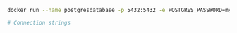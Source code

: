 ```bash
docker run --name postgresdatabase -p 5432:5432 -e POSTGRES_PASSWORD=mysecretp@ssword! -d postgres
```


```bash
# Connection strings

```
